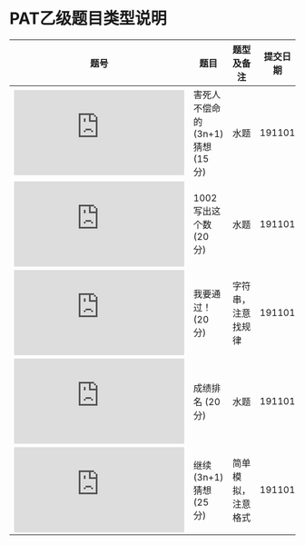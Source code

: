 # PAT乙级题目类型说明
题号|题目|题型及备注|提交日期|
-----|-----|-----|-----|
![B1001](https://github.com/lvqinzhi/PAT-B/blob/master/B1001.cpp)|害死人不偿命的(3n+1)猜想 (15 分)|水题|191101|
![B1002](https://github.com/lvqinzhi/PAT-B/blob/master/B1002.cpp)|1002 写出这个数 (20 分)|水题|191101|
![B1003](https://github.com/lvqinzhi/PAT-B/blob/master/B1003.cpp)|我要通过！ (20 分)|字符串，注意找规律|191101|
![B1004](https://github.com/lvqinzhi/PAT-B/blob/master/B1004.cpp)|成绩排名 (20 分)|水题|191101|
![B1005](https://github.com/lvqinzhi/PAT-B/blob/master/B1005.cpp)|继续(3n+1)猜想 (25 分)|简单模拟，注意格式|191101|
